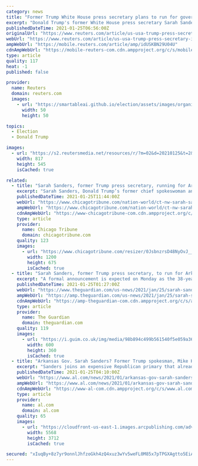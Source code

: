 ```yaml
---
category: news
title: "Former Trump White House press secretary plans to run for governor of Arkansas: source"
excerpt: "Donald Trump's former White House press secretary Sarah Sanders will announce plans on Monday to run for governor of Arkansas, a source familiar with the situation said on Sunday."
publishedDateTime: 2021-01-25T06:56:00Z
originalUrl: "https://www.reuters.com/article/us-usa-trump-press-secretary-idUSKBN29U04U"
webUrl: "https://www.reuters.com/article/us-usa-trump-press-secretary-idUSKBN29U04U"
ampWebUrl: "https://mobile.reuters.com/article/amp/idUSKBN29U04U"
cdnAmpWebUrl: "https://mobile-reuters-com.cdn.ampproject.org/c/s/mobile.reuters.com/article/amp/idUSKBN29U04U"
type: article
quality: 117
heat: -1
published: false

provider:
  name: Reuters
  domain: reuters.com
  images:
    - url: "https://smartableai.github.io/election/assets/images/organizations/reuters.com-50x50.jpg"
      width: 50
      height: 50

topics:
  - Election
  - Donald Trump

images:
  - url: "https://s2.reutersmedia.net/resources/r/?m=02&d=20210125&t=2&i=1548913963&w=&fh=545px&fw=&ll=&pl=&sq=&r=LYNXMPEH0O02I"
    width: 817
    height: 545
    isCached: true

related:
  - title: "Sarah Sanders, former Trump press secretary, running for Arkansas governor"
    excerpt: "Sarah Sanders, Donald Trump’s former chief spokeswoman and one of his closest aides, is running for Arkansas governor, a senior campaign official told The Associated Press."
    publishedDateTime: 2021-01-25T11:44:00Z
    webUrl: "https://www.chicagotribune.com/nation-world/ct-nw-sarah-sanders-arkansas-governor-20210125-su7bqehy7famzpdai6nxzk2pba-story.html"
    ampWebUrl: "https://www.chicagotribune.com/nation-world/ct-nw-sarah-sanders-arkansas-governor-20210125-su7bqehy7famzpdai6nxzk2pba-story.html?outputType=amp"
    cdnAmpWebUrl: "https://www-chicagotribune-com.cdn.ampproject.org/c/s/www.chicagotribune.com/nation-world/ct-nw-sarah-sanders-arkansas-governor-20210125-su7bqehy7famzpdai6nxzk2pba-story.html?outputType=amp"
    type: article
    provider:
      name: Chicago Tribune
      domain: chicagotribune.com
    quality: 123
    images:
      - url: "https://www.chicagotribune.com/resizer/0JsbnzrsD48NyOvJ__X1lH1FNKQ=/1200x0/top/cloudfront-us-east-1.images.arcpublishing.com/tronc/Q75DM32LIRBHLLUCEEZ6NJKLGI.jpg"
        width: 1200
        height: 675
        isCached: true
  - title: "Sarah Sanders, former Trump press secretary, to run for Arkansas governor – reports"
    excerpt: "A formal announcement is expected on Monday as the 38-year-old bids to succeed her father, Mike Huckabee, in the state leadership role"
    publishedDateTime: 2021-01-25T01:27:00Z
    webUrl: "https://www.theguardian.com/us-news/2021/jan/25/sarah-sanders-former-trump-press-secretary-to-run-for-arkansas-governor-reports"
    ampWebUrl: "https://amp.theguardian.com/us-news/2021/jan/25/sarah-sanders-former-trump-press-secretary-to-run-for-arkansas-governor-reports"
    cdnAmpWebUrl: "https://amp-theguardian-com.cdn.ampproject.org/c/s/amp.theguardian.com/us-news/2021/jan/25/sarah-sanders-former-trump-press-secretary-to-run-for-arkansas-governor-reports"
    type: article
    provider:
      name: The Guardian
      domain: theguardian.com
    quality: 119
    images:
      - url: "https://i.guim.co.uk/img/media/98b894c499b561540f5e059a36144ecda8e06958/0_0_2127_1276/master/2127.jpg?width=300&quality=45&auto=format&fit=max&dpr=2&s=5f4008f5ddf67e795af5e9e89e605153"
        width: 600
        height: 360
        isCached: true
  - title: "Arkansas Gov. Sarah Sanders? Former Trump spokesman, Mike Huckabee daughter expected to run"
    excerpt: "Sanders joins an expensive Republican primary that already includes two statewide elected leaders, Lt. Gov. Tim Griffin and Attorney General Leslie Rutledge."
    publishedDateTime: 2021-01-25T04:10:00Z
    webUrl: "https://www.al.com/news/2021/01/arkansas-gov-sarah-sanders-former-trump-spokesman-mike-huckabee-daughter-expected-to-run.html"
    ampWebUrl: "https://www.al.com/news/2021/01/arkansas-gov-sarah-sanders-former-trump-spokesman-mike-huckabee-daughter-expected-to-run.html?outputType=amp"
    cdnAmpWebUrl: "https://www-al-com.cdn.ampproject.org/c/s/www.al.com/news/2021/01/arkansas-gov-sarah-sanders-former-trump-spokesman-mike-huckabee-daughter-expected-to-run.html?outputType=amp"
    type: article
    provider:
      name: al.com
      domain: al.com
    quality: 65
    images:
      - url: "https://cloudfront-us-east-1.images.arcpublishing.com/advancelocal/JMSJGEXIQFAXDMYZOHYFQLAK6U.jpg"
        width: 5568
        height: 3712
        isCached: true

secured: "xIuqBy+8z7yr9onnlJhfzoGkh4zQ4xuz3wYv5weFL0M85x7pTPGXAgtto5EiA4VX3gCieSHNKd9YA+DzHKlMxYet7uYXHIskRVWH9Si/ILRzaommK6hKHVLLYXrvFB0vMRO+1n24pffawzYY5Dvt7dUaE8/+UR/6VidyQx1SiYUMaYz+dCliE0rAHzeUg+/aJ6lWGAi5kfflr7PXMoSbr/459y3+FJ80aMWMQax0phc2bq8Rjz1rsuAvPYl37dxHtg4TsD4dSVuK/j6D+C8D8gH5+NVC18/WibMXtXjTLfxBkjAn9i1Ax4ZDN6dhw6WiO3NXrBGbhPGnkPtMUsU+h/5VnJrTbJR15yGQY/VOFkI=;6vr1HPIwWYM017tlizL8og=="
---
```


